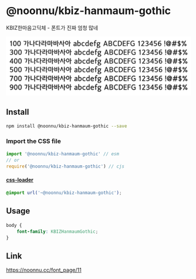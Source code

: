 # @noonnu/kbiz-hanmaum-gothic

KBIZ한마음고딕체 - 폰트가 진짜 엄청 많네

![example](./example.png)

## Install

```bash
npm install @noonnu/kbiz-hanmaum-gothic --save
```

### Import the CSS file

```js
import '@noonnu/kbiz-hanmaum-gothic' // esm
// or
require('@noonnu/kbiz-hanmaum-gothic') // cjs
```

#### [css-loader](https://github.com/webpack-contrib/css-loader)

```css
@import url('~@noonnu/kbiz-hanmaum-gothic');
```

## Usage

```css
body {
    font-family: KBIZHanmaumGothic;
}
```

## Link

https://noonnu.cc/font_page/11
